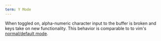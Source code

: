 ```yaml
---
term: Y Mode
---
```

When toggled on, alpha-numeric character input to the buffer is broken and keys take on new functionality. This behavior is comparable to to vim's <a href="https://en.wikipedia.org/wiki/Vim_(text_editor)#Modes">normal/default mode</a>.